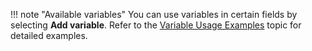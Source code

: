 !!! note "Available variables"
        You can use variables in certain fields by selecting **Add variable**. Refer to the [Variable Usage Examples](../variable-usage-examples.md) topic for detailed examples.